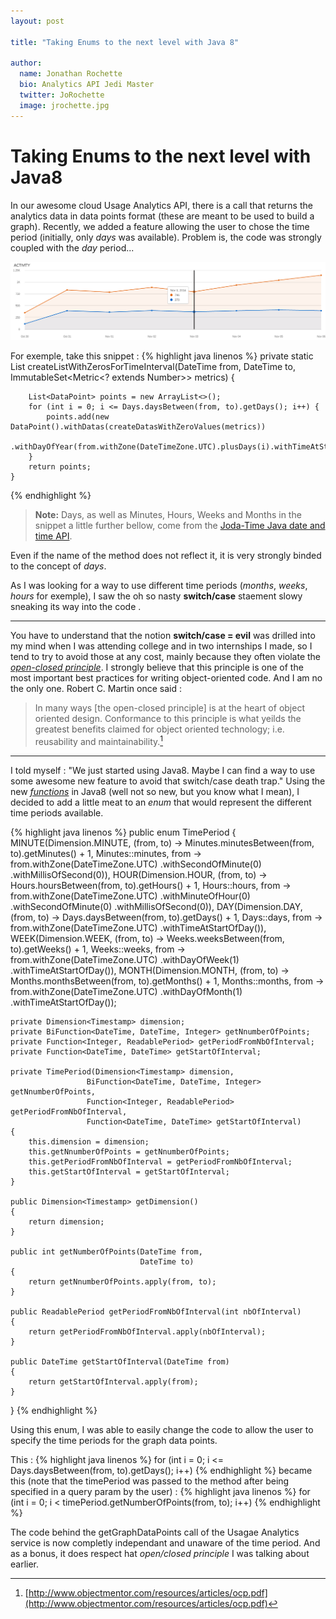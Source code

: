 ```yaml
---
layout: post

title: "Taking Enums to the next level with Java 8"

author:
  name: Jonathan Rochette
  bio: Analytics API Jedi Master
  twitter: JoRochette
  image: jrochette.jpg
---
```


Taking Enums to the next level with Java8
===================


In our awesome cloud Usage Analytics API, there is a call that returns the analytics data in data points format (these are meant to be used to build a graph). Recently, we added a feature allowing the user to chose the time period (initially, only *days* was available). Problem is, the code was strongly coupled with the *day* period...

![image](/images/graphexemple.png)

For exemple, take this snippet :
{% highlight java linenos %}
private static List<DataPoint> createListWithZerosForTimeInterval(DateTime from,
                                                                  DateTime to,
                                                                  ImmutableSet<Metric<? extends Number>> metrics)
    {

        List<DataPoint> points = new ArrayList<>();
        for (int i = 0; i <= Days.daysBetween(from, to).getDays(); i++) {
            points.add(new DataPoint().withDatas(createDatasWithZeroValues(metrics))
                                      .withDayOfYear(from.withZone(DateTimeZone.UTC).plusDays(i).withTimeAtStartOfDay()));
        }
        return points;
    }
{% endhighlight %}

> **Note:** Days, as well as Minutes, Hours, Weeks and Months in the snippet a little further bellow, come from the [Joda-Time Java date and time API](http://www.joda.org/joda-time/).

Even if the name of the method does not reflect it, it is very strongly binded to the concept of *days*.

As I was looking for a way to use different time periods (*months*, *weeks*, *hours* for exemple), I saw the oh so nasty **switch/case** staement slowy sneaking its way into the code .  

----------
You have to understand that the notion **switch/case = evil** was drilled into my mind when I was attending college and in two internships I made, so I tend to try to avoid those at any cost, mainly because they often violate the [*open-closed principle*](http://en.wikipedia.org/wiki/Open/closed_principle). I strongly believe that this principle is one of the most important best practices for writing object-oriented code. And I am no the only one. Robert C. Martin once said :
>In many ways [the open-closed principle] is at the heart of object oriented design. Conformance to this principle is what yeilds the greatest benefits claimed for object oriented technology; i.e. reusability and maintainability.[^footnote]

  [^footnote]: [http://www.objectmentor.com/resources/articles/ocp.pdf](http://www.objectmentor.com/resources/articles/ocp.pdf)

------------
I told myself : "We just started using Java8. Maybe I can find a way to use some awesome new feature to avoid that switch/case death trap." Using the new [*functions*](http://docs.oracle.com/javase/8/docs/api/java/util/function/package-summary.html) in Java8 (well not so new, but you know what I mean), I decided to add a little meat to an *enum* that would represent the different time periods available.

{% highlight java linenos %}
public enum TimePeriod
{
    MINUTE(Dimension.MINUTE,
	      (from, to) -> Minutes.minutesBetween(from, to).getMinutes() + 1, 
	      Minutes::minutes, 
		  from -> from.withZone(DateTimeZone.UTC)
                      .withSecondOfMinute(0)
                      .withMillisOfSecond(0)),
    HOUR(Dimension.HOUR, 
		(from, to) -> Hours.hoursBetween(from, to).getHours() + 1,
		 Hours::hours, 
		 from -> from.withZone(DateTimeZone.UTC)
					 .withMinuteOfHour(0)
					 .withSecondOfMinute(0)
					 .withMillisOfSecond(0)),
    DAY(Dimension.DAY,
	   (from, to) -> Days.daysBetween(from, to).getDays() + 1, 
	   Days::days,
	   from -> from.withZone(DateTimeZone.UTC)
				   .withTimeAtStartOfDay()),
    WEEK(Dimension.WEEK,
		(from, to) -> Weeks.weeksBetween(from, to).getWeeks() + 1,
		 Weeks::weeks, 
		 from -> from.withZone(DateTimeZone.UTC)
					 .withDayOfWeek(1)
					 .withTimeAtStartOfDay()),
    MONTH(Dimension.MONTH,
		 (from, to) -> Months.monthsBetween(from, to).getMonths() + 1,
		 Months::months,
		 from -> from.withZone(DateTimeZone.UTC)
		     		 .withDayOfMonth(1)
					 .withTimeAtStartOfDay());

    private Dimension<Timestamp> dimension;
    private BiFunction<DateTime, DateTime, Integer> getNnumberOfPoints;
    private Function<Integer, ReadablePeriod> getPeriodFromNbOfInterval;
    private Function<DateTime, DateTime> getStartOfInterval;

    private TimePeriod(Dimension<Timestamp> dimension,
                     BiFunction<DateTime, DateTime, Integer> getNnumberOfPoints,
                     Function<Integer, ReadablePeriod> getPeriodFromNbOfInterval,
                     Function<DateTime, DateTime> getStartOfInterval)
    {
        this.dimension = dimension;
        this.getNnumberOfPoints = getNnumberOfPoints;
        this.getPeriodFromNbOfInterval = getPeriodFromNbOfInterval;
        this.getStartOfInterval = getStartOfInterval;
    }

    public Dimension<Timestamp> getDimension()
    {
        return dimension;
    }

    public int getNumberOfPoints(DateTime from,
                                 DateTime to)
    {
        return getNnumberOfPoints.apply(from, to);
    }

    public ReadablePeriod getPeriodFromNbOfInterval(int nbOfInterval)
    {
        return getPeriodFromNbOfInterval.apply(nbOfInterval);
    }

    public DateTime getStartOfInterval(DateTime from)
    {
        return getStartOfInterval.apply(from);
    }
}
{% endhighlight %}

Using this enum, I was able to easily change the code to allow the user to specify the time periods for the graph data points. 

This :
{% highlight java linenos %}
for (int i = 0; i <= Days.daysBetween(from, to).getDays(); i++)
{% endhighlight %}
became this (note that the timePeriod was passed to the method after being specified in a query param by the user) :
{% highlight java linenos %}
for (int i = 0; i < timePeriod.getNumberOfPoints(from, to); i++)
{% endhighlight %}

The code behind the getGraphDataPoints call of the Usagae Analytics service is now completly independant and unaware of the time period. And as a bonus, it does respect hat *open/closed principle* I was talking about earlier.